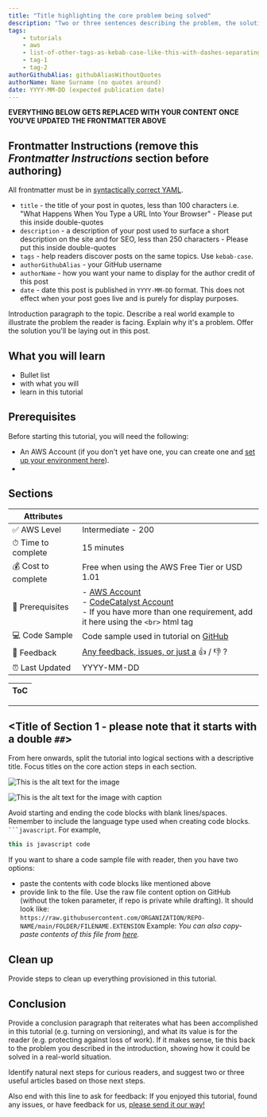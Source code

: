```yaml
---
title: "Title highlighting the core problem being solved"
description: "Two or three sentences describing the problem, the solution, and tools or services used along the way"
tags:
    - tutorials
    - aws
    - list-of-other-tags-as-kebab-case-like-this-with-dashes-separating-and-all-lower-case-like-below
    - tag-1
    - tag-2
authorGithubAlias: githubAliasWithoutQuotes
authorName: Name Surname (no quotes around)
date: YYYY-MM-DD (expected publication date)
---
```


<!-- Throughout this template there will be comments like these, please remove them before committing the first version of the content piece. -->
<!-- NB: READ THE COMMENT ABOVE, AND DELETE THIS AND OTHER COMMENTS!!! -->

**EVERYTHING BELOW GETS REPLACED WITH YOUR CONTENT ONCE YOU'VE UPDATED THE FRONTMATTER ABOVE**

## Frontmatter Instructions (remove this _Frontmatter Instructions_ section before authoring)

All frontmatter must be in [syntactically correct YAML](https://learnxinyminutes.com/docs/yaml/).

- `title` - the title of your post in quotes, less than 100 characters i.e. "What Happens When You Type a URL Into Your Browser" - Please put this inside double-quotes
- `description` - a description of your post used to surface a short description on the site and for SEO, less than 250 characters - Please put this inside double-quotes
- `tags` - help readers discover posts on the same topics. Use `kebab-case`.
- `authorGithubAlias` - your GitHub username
- `authorName` - how you want your name to display for the author credit of this post
- `date` - date this post is published in `YYYY-MM-DD` format. This does not effect when your post goes live and is purely for display purposes.

Introduction paragraph to the topic. Describe a real world example to illustrate the problem the reader is facing. Explain why it's a problem. Offer the solution you'll be laying out in this post.

<!-- Recommended to use future tense. e.g. "In this tutorial, I WILL be showing you how to do XYZ."  -->

## What you will learn

- Bullet list
- with what you will
- learn in this tutorial

## Prerequisites

Before starting this tutorial, you will need the following:

 - An AWS Account (if you don't yet have one, you can create one and [set up your environment here](https://aws.amazon.com/getting-started/guides/setup-environment/)).
 - <!-- any other pre-requisites you will need -->

## Sections
<!-- Update with the appropriate values -->
<!-- Please ensure tutorials are flagged as level 200 (intermediate) or higher -->
| Attributes                |                                   |
| ------------------- | -------------------------------------- |
| ✅ AWS Level        | Intermediate - 200                         |
| ⏱ Time to complete  | 15 minutes                             |
| 💰 Cost to complete | Free when using the AWS Free Tier or USD 1.01      |
| 🧩 Prerequisites    | - [AWS Account](https://aws.amazon.com/resources/create-account/?sc_channel=el&sc_campaign=devopswave&sc_content=cicdetlsprkaws&sc_geo=mult&sc_country=mult&sc_outcome=acq)<br>- [CodeCatalyst Account](https://codecatalyst.aws?sc_channel=el&sc_campaign=devopswave&sc_content=cicdetlsprkaws&sc_geo=mult&sc_country=mult&sc_outcome=acq) <br> - If you have more than one requirement, add it here using the `<br>` html tag|
| 💻 Code Sample         | Code sample used in tutorial on [GitHub](<link if you have a code sample associated with the post, otherwise delete this line>)                             |
| 📢 Feedback            | <a href="https://pulse.buildon.aws/survey/DEM0H5VW" target="_blank">Any feedback, issues, or just a</a> 👍 / 👎 ?    |
| ⏰ Last Updated     | YYYY-MM-DD                             |

| ToC |
|-----|
<!-- Use the above to auto-generate the table of content. Only build out a manual one if there are too many (sub) sections. -->

---
## <Title of Section 1 - please note that it starts with a double `##`>

From here onwards, split the tutorial into logical sections with a descriptive title. Focus titles on the core action steps in each section.

<!-- Recommended to use present tense. e.g. "First off, let's build a simple application."  -->

<!-- Sample Image link with required images/xx.xxx folder structure -->
![This is the alt text for the image](images/where-this-image-is-stored.png)
<!-- Alt text should provide a description of the pertinent details of the image, not just what it is, e.g. "Image of AWS Console" -->

<!-- Sample Image link with a caption below it, using required images/xx.xxx folder structure -->
![This is the alt text for the image with caption](images/where-this-image-is-stored.png "My image caption below")

<!-- Code Blocks -->
Avoid starting and ending the code blocks with blank lines/spaces. Remember to include the language type used when creating code blocks. ` ```javascript `.
For example,

```javascript
this is javascript code
```

If you want to share a code sample file with reader, then you have two options:
- paste the contents with code blocks like mentioned above
- provide link to the file. Use the raw file content option on GitHub (without the token parameter, if repo is private while drafting). It should look like:   
    `https://raw.githubusercontent.com/ORGANIZATION/REPO-NAME/main/FOLDER/FILENAME.EXTENSION`
    Example:
     _You can also copy-paste contents of this file from [here](https://raw.githubusercontent.com/build-on-aws/aws-elastic-beanstalk-cdk-pipelines/main/lib/eb-appln-stack.ts)._


## Clean up

Provide steps to clean up everything provisioned in this tutorial. 

## Conclusion

<!-- Recommended to use past tense. e.g. "And that's it! We just built and deployed that thing together!"  -->

Provide a conclusion paragraph that reiterates what has been accomplished in this tutorial (e.g. turning on versioning), and what its value is for the reader (e.g. protecting against loss of work). If it makes sense, tie this back to the problem you described in the introduction, showing how it could be solved in a real-world situation. 

Identify natural next steps for curious readers, and suggest two or three useful articles based on those next steps.

Also end with this line to ask for feedback:
If you enjoyed this tutorial, found any issues, or have feedback for us, <a href="https://pulse.buildon.aws/survey/DEM0H5VW" target="_blank">please send it our way!</a>
